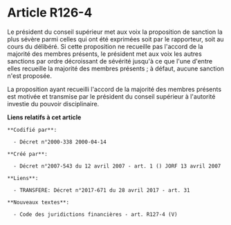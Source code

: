 # Article R126-4

Le président du conseil supérieur met aux voix la proposition de sanction la plus sévère parmi celles qui ont été exprimées
soit par le rapporteur, soit au cours du délibéré. Si cette proposition ne recueille pas l'accord de la majorité des membres
présents, le président met aux voix les autres sanctions par ordre décroissant de sévérité jusqu'à ce que l'une d'entre elles
recueille la majorité des membres présents ; à défaut, aucune sanction n'est proposée.

La proposition ayant recueilli l'accord de la majorité des membres présents est motivée et transmise par le président du
conseil supérieur à l'autorité investie du pouvoir disciplinaire.

**Liens relatifs à cet article**

	**Codifié par**:

	  - Décret n°2000-338 2000-04-14

	**Créé par**:

	  - Décret n°2007-543 du 12 avril 2007 - art. 1 () JORF 13 avril 2007

	**Liens**:

	  - TRANSFERE: Décret n°2017-671 du 28 avril 2017 - art. 31

	**Nouveaux textes**:

	  - Code des juridictions financières - art. R127-4 (V)
